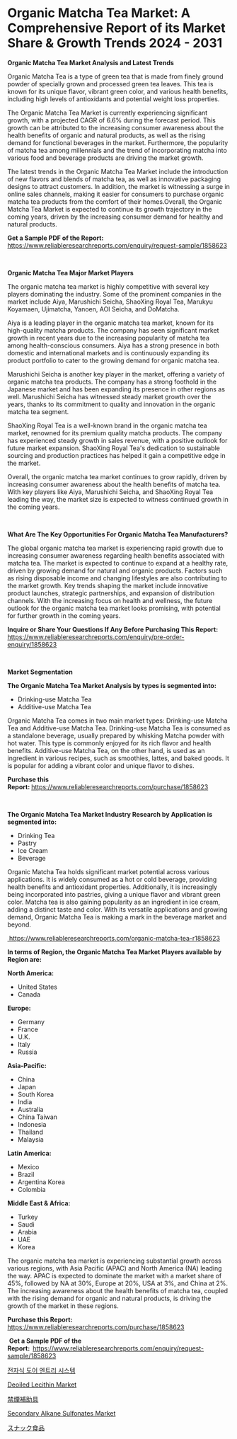 <p><h1>Organic Matcha Tea Market: A Comprehensive Report of its Market Share & Growth Trends 2024 - 2031</h1></p><p><strong>Organic Matcha Tea Market Analysis and Latest Trends</strong></p>
<p><p>Organic Matcha Tea is a type of green tea that is made from finely ground powder of specially grown and processed green tea leaves. This tea is known for its unique flavor, vibrant green color, and various health benefits, including high levels of antioxidants and potential weight loss properties.</p><p>The Organic Matcha Tea Market is currently experiencing significant growth, with a projected CAGR of 6.6% during the forecast period. This growth can be attributed to the increasing consumer awareness about the health benefits of organic and natural products, as well as the rising demand for functional beverages in the market. Furthermore, the popularity of matcha tea among millennials and the trend of incorporating matcha into various food and beverage products are driving the market growth.</p><p>The latest trends in the Organic Matcha Tea Market include the introduction of new flavors and blends of matcha tea, as well as innovative packaging designs to attract customers. In addition, the market is witnessing a surge in online sales channels, making it easier for consumers to purchase organic matcha tea products from the comfort of their homes.Overall, the Organic Matcha Tea Market is expected to continue its growth trajectory in the coming years, driven by the increasing consumer demand for healthy and natural products.</p></p>
<p><strong>Get a Sample PDF of the Report:&nbsp;</strong> <a href="https://www.reliableresearchreports.com/enquiry/request-sample/1858623">https://www.reliableresearchreports.com/enquiry/request-sample/1858623</a></p>
<p>&nbsp;</p>
<p><strong>Organic Matcha Tea Major Market Players</strong></p>
<p><p>The organic matcha tea market is highly competitive with several key players dominating the industry. Some of the prominent companies in the market include Aiya, Marushichi Seicha, ShaoXing Royal Tea, Marukyu Koyamaen, Ujimatcha, Yanoen, AOI Seicha, and DoMatcha.</p><p>Aiya is a leading player in the organic matcha tea market, known for its high-quality matcha products. The company has seen significant market growth in recent years due to the increasing popularity of matcha tea among health-conscious consumers. Aiya has a strong presence in both domestic and international markets and is continuously expanding its product portfolio to cater to the growing demand for organic matcha tea.</p><p>Marushichi Seicha is another key player in the market, offering a variety of organic matcha tea products. The company has a strong foothold in the Japanese market and has been expanding its presence in other regions as well. Marushichi Seicha has witnessed steady market growth over the years, thanks to its commitment to quality and innovation in the organic matcha tea segment.</p><p>ShaoXing Royal Tea is a well-known brand in the organic matcha tea market, renowned for its premium quality matcha products. The company has experienced steady growth in sales revenue, with a positive outlook for future market expansion. ShaoXing Royal Tea's dedication to sustainable sourcing and production practices has helped it gain a competitive edge in the market.</p><p>Overall, the organic matcha tea market continues to grow rapidly, driven by increasing consumer awareness about the health benefits of matcha tea. With key players like Aiya, Marushichi Seicha, and ShaoXing Royal Tea leading the way, the market size is expected to witness continued growth in the coming years.</p></p>
<p>&nbsp;</p>
<p><strong>What Are The Key Opportunities For Organic Matcha Tea Manufacturers?</strong></p>
<p><p>The global organic matcha tea market is experiencing rapid growth due to increasing consumer awareness regarding health benefits associated with matcha tea. The market is expected to continue to expand at a healthy rate, driven by growing demand for natural and organic products. Factors such as rising disposable income and changing lifestyles are also contributing to the market growth. Key trends shaping the market include innovative product launches, strategic partnerships, and expansion of distribution channels. With the increasing focus on health and wellness, the future outlook for the organic matcha tea market looks promising, with potential for further growth in the coming years.</p></p>
<p><strong>Inquire or Share Your Questions If Any Before Purchasing This Report:</strong> <a href="https://www.reliableresearchreports.com/enquiry/pre-order-enquiry/1858623">https://www.reliableresearchreports.com/enquiry/pre-order-enquiry/1858623</a></p>
<p>&nbsp;</p>
<p><strong>Market Segmentation</strong></p>
<p><strong>The Organic Matcha Tea Market Analysis by types is segmented into:</strong></p>
<p><ul><li>Drinking-use Matcha Tea</li><li>Additive-use Matcha Tea</li></ul></p>
<p><p>Organic Matcha Tea comes in two main market types: Drinking-use Matcha Tea and Additive-use Matcha Tea. Drinking-use Matcha Tea is consumed as a standalone beverage, usually prepared by whisking Matcha powder with hot water. This type is commonly enjoyed for its rich flavor and health benefits. Additive-use Matcha Tea, on the other hand, is used as an ingredient in various recipes, such as smoothies, lattes, and baked goods. It is popular for adding a vibrant color and unique flavor to dishes.</p></p>
<p><strong>Purchase this Report:&nbsp;</strong><a href="https://www.reliableresearchreports.com/purchase/1858623">https://www.reliableresearchreports.com/purchase/1858623</a></p>
<p>&nbsp;</p>
<p><strong>The Organic Matcha Tea Market Industry Research by Application is segmented into:</strong></p>
<p><ul><li>Drinking Tea</li><li>Pastry</li><li>Ice Cream</li><li>Beverage</li></ul></p>
<p><p>Organic Matcha Tea holds significant market potential across various applications. It is widely consumed as a hot or cold beverage, providing health benefits and antioxidant properties. Additionally, it is increasingly being incorporated into pastries, giving a unique flavor and vibrant green color. Matcha tea is also gaining popularity as an ingredient in ice cream, adding a distinct taste and color. With its versatile applications and growing demand, Organic Matcha Tea is making a mark in the beverage market and beyond.</p></p>
<p><a href="https://www.reliableresearchreports.com/organic-matcha-tea-r1858623">&nbsp;https://www.reliableresearchreports.com/organic-matcha-tea-r1858623</a></p>
<p><strong>In terms of Region, the Organic Matcha Tea Market Players available by Region are:</strong></p>
<p>
    <p> <strong> North America: </strong>
        <ul>
            <li>United States</li>
            <li>Canada</li>
        </ul>
        </p> 
    <p> <strong> Europe: </strong>
        <ul>
            <li>Germany</li>
            <li>France</li>
            <li>U.K.</li>
            <li>Italy</li>
            <li>Russia</li>
        </ul>
        </p> 
    <p> <strong> Asia-Pacific: </strong>
        <ul>
            <li>China</li>
            <li>Japan</li>
            <li>South Korea</li>
            <li>India</li>
            <li>Australia</li>
            <li>China Taiwan</li>
            <li>Indonesia</li>
            <li>Thailand</li>
            <li>Malaysia</li>
        </ul>
        </p> 
    <p> <strong> Latin America: </strong>
        <ul>
            <li>Mexico</li>
            <li>Brazil</li>
            <li>Argentina Korea</li>
            <li>Colombia</li>
        </ul>
        </p> 
    <p> <strong> Middle East & Africa: </strong>
        <ul>
            <li>Turkey</li>
            <li>Saudi</li>
            <li>Arabia</li>
            <li>UAE</li>
            <li>Korea</li>
        </ul>
    </p>
    </p>
<p><p>The organic matcha tea market is experiencing substantial growth across various regions, with Asia Pacific (APAC) and North America (NA) leading the way. APAC is expected to dominate the market with a market share of 45%, followed by NA at 30%, Europe at 20%, USA at 3%, and China at 2%. The increasing awareness about the health benefits of matcha tea, coupled with the rising demand for organic and natural products, is driving the growth of the market in these regions.</p></p>
<p><strong>Purchase this Report: </strong><a href="https://www.reliableresearchreports.com/purchase/1858623">https://www.reliableresearchreports.com/purchase/1858623</a></p>
<p>&nbsp;<strong>Get a Sample PDF of the Report:&nbsp;&nbsp;</strong><a href="https://www.reliableresearchreports.com/enquiry/request-sample/1858623">https://www.reliableresearchreports.com/enquiry/request-sample/1858623</a></p>
<p><strong></strong></p>
<p><p><a href="https://github.com/Madalyell456456/Market-Research-Report-List-1/blob/main/243913616493.md">전자식 도어 엔트리 시스템</a></p><p><a href="https://github.com/markusgodoy/Market-Research-Report-List-2/blob/main/deoiled-lecithin-market.md">Deoiled Lecithin Market</a></p><p><a href="https://github.com/oqoeusbvpadwjs08/Market-Research-Report-List-1/blob/main/209716317930.md">禁煙補助具</a></p><p><a href="https://issuu.com/reportprime-2/docs/secondary-alkane-sulfonates-market-size-2030.pptx">Secondary Alkane Sulfonates Market</a></p><p><a href="https://github.com/AaronVargas43/Market-Research-Report-List-1/blob/main/428291317931.md">スナック食品</a></p></p>
